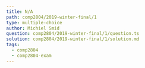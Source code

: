 ```yaml
---
title: N/A
path: comp2804/2019-winter-final/1
type: multiple-choice
author: Michiel Smid
question: comp2804/2019-winter-final/1/question.ts
solution: comp2804/2019-winter-final/1/solution.md
tags:
  - comp2804
  - comp2804-exam
---
```

